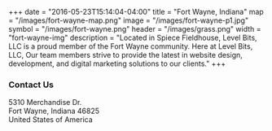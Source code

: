 +++
date = "2016-05-23T15:14:04-04:00"
title = "Fort Wayne, Indiana"
map = "/images/fort-wayne-map.png"
image = "/images/fort-wayne-p1.jpg"
symbol = "/images/fort-wayne.png"
header = "/images/grass.png"
width = "fort-wayne-img"
description = "Located in Spiece Fieldhouse, Level Bits, LLC is a proud member of the Fort Wayne community. Here at Level Bits, LLC, Our team members strive to provide the latest in website design, development, and digital marketing solutions to our clients."
+++

### Contact Us

5310 Merchandise Dr.<br>
Fort Wayne, Indiana 46825<br>
United States of America<br>

